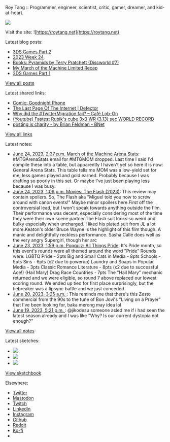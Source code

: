 Roy Tang :: Programmer, engineer, scientist, critic, gamer, dreamer, and kid-at-heart.

![](https://roytang.net/static/img/profile.jpg)

Visit the site: ![https://roytang.net](https://roytang.net)

Latest blog posts:

- [3DS Games Part 2](https://roytang.net/2023/06/3ds-games-2/)
- [2023 Week 24](https://roytang.net/2023/06/2023-week-24/)
- [Books: Pyramids by Terry Pratchett (Discworld #7)](https://roytang.net/2023/06/pyramids/)
- [My March of the Machine Limited Recap](https://roytang.net/2023/06/mtgmom-limited-recap/)
- [3DS Games Part 1](https://roytang.net/2023/06/3ds-games/)

[View all posts](https://roytang.net/blog)

Latest shared links:

- [Comic: Goodnight Phone](https://roytang.net/2023/06/ad829f1a06b05a054b01cee15a4cecfe/)
- [The Last Page Of The Internet | Defector](https://roytang.net/2023/06/682211bba597179be557e51238030615/)
- [Why did the #TwitterMigration fail? – Café Lob-On](https://roytang.net/2023/06/856e263a91d8dfde02ad4706beb42b3a/)
- [(Youtube) Fastest Rubik&#x27;s cube 3x3 WR (3.13) sec WORLD RECORD](https://roytang.net/2023/06/27cf5f4e308e46d30762aedc0dd9e800/)
- [posting is charity - by Brian Feldman - BNet](https://roytang.net/2023/06/5cb6dbe0d01f22d2bf6d365847600292/)

[View all links](https://roytang.net/links)

Latest notes:

- [June 24, 2023, 2:37 p.m. March of the Machine Arena Stats](https://roytang.net/2023/06/mtgmom-stats/): #MTGArenaStats email for #MTGMOM dropped. Last time I said I&#x27;d compile these into a table, but apparently I haven&#x27;t yet so here it is now: General Arena Stats. This table tells me MOM was a low-yield set for me; less games played and gold earned. Probably because I was drafting so poorly in this set. Or maybe I&#x27;ve just been playing less because I was busy.
- [June 24, 2023, 1:06 p.m. Movies: The Flash (2023)](https://roytang.net/2023/06/the-flash-2023/): This review may contain spoilers. So, The Flash aka &quot;Miguel told you now to screw around with canon events!&quot; Maybe minor spoilers here.First off the controversial lead, but I won&#x27;t speak towards anything outside the film. Their performance was decent, especially considering most of the time they were their own scene partner.The Flash suit looks so weird and bulky especially when uncharged. I liked his plated suit from JL a lot more.Keaton&#x27;s older Bruce Wayne is the highlight of this film though. A manic and delightfully reckless performance. Sasha Calle does well as the very angry Supergirl, though her arc
- [June 23, 2023, 1:59 p.m. Popquiz: All Things Pride](https://roytang.net/2023/06/popquiz-pride/): It&#x27;s Pride month, so this event&#x27;s rounds were all themed around the word &quot;Pride&quot; Rounds were: LGBTQ Pride - 2pts Big and Small Cats in Media - 8pts Schools - 5pts Sins - 6pts (x2 due to powerup) Laundry and Soaps in Popular Media - 3pts Classic Romance Literature - 8pts (x2 due to successful Ace!) (Hail Mary) Drag Race Countries - 7pts The &quot;Hail Mary&quot; mechanic returned and we were eligible, so round 7 above replaced our lowest scoring round. We ended up tied for first place surprisingly, but the tiebreaker was a lipsync battle and we just conceded
- [June 20, 2023, 3:25 a.m. ](https://roytang.net/2023/06/joqouya/): This reminds me that there&#x27;s this Zesto commercial from the 90s to the tune of Bon Jovi&#x27;s &quot;Living on a Prayer&quot; that I&#x27;ve been looking for, baka merong may idea lol
- [June 19, 2023, 5:21 p.m. ](https://roytang.net/2023/06/110570142528721074/): @jikodesu someone asled me if i had seen the latest season already and I was like &quot;Why? Is our current dystopia not enough?&quot;

[View all notes](https://roytang.net/notes)

Latest sketches:


- ![](https://roytang.net/media/cache/3c/da/3cda657c471879c3cfa81b898b810cd6.jpg)
- ![](https://roytang.net/media/cache/a2/60/a260eacc913ee7c542024b154923702f.jpg)
- ![](https://roytang.net/media/cache/e0/88/e0888b7f7a1e342aba8cced2a0784cc4.jpg)

[View sketchbook](https://roytang.net/albums/sketchbook)


Elsewhere:

- [Twitter](https://twitter.com/roytang)
- [Mastodon](https://indieweb.social/@roytang)
- [Twitch](https://twitch.tv/twitchyroy)
- [LinkedIn](https://www.linkedin.com/in/roytang)
- [Instagram](https://instagram.com/roytang0400)
- [Github](https://github.com/roytang)
- [Reddit](https://reddit.com/u/hungryroy)
- [Ko-fi](https://ko-fi.com/roytang)
- [](mailto:hello@roytang.net)